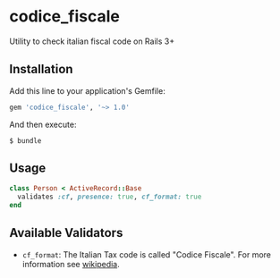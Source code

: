 # codice_fiscale
Utility to check italian fiscal code on Rails 3+

## Installation

Add this line to your application's Gemfile:

```ruby
gem 'codice_fiscale', '~> 1.0'
```

And then execute:

    $ bundle

## Usage

```ruby
class Person < ActiveRecord::Base
  validates :cf, presence: true, cf_format: true
end
```

## Available Validators

* `cf_format`: The Italian Tax code is called "Codice Fiscale".
For more information see [wikipedia](http://en.wikipedia.org/wiki/Italian_fiscal_code_card).
